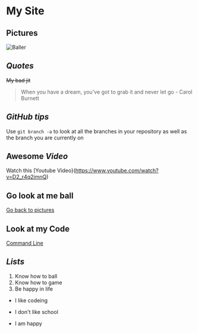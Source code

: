 # My Site
## **Pictures**
![Baller](https://github.com/hfituri/CSE110/assets/99110291/fb53f2f8-d48b-4322-b03a-2214d1dda5dd)
## _Quotes_
~~My bad jit~~
> When you have a dream, you've got to grab it and never let go - Carol Burnett
## ***GitHub tips***
Use `git branch -a` to look at all the branches in your repository as well as the branch you are currently on
## **Awesome _Video_**
Watch this [Youtube Video}(https://www.youtube.com/watch?v=D2_r4q2imnQ)
## **Go look at me ball**
[Go back to pictures](#pictures)
## **Look at my Code**
[Command Line](Screeshots/Line.png)
## ***Lists***
1. Know how to ball
2. Know how to game
3. Be happy in life
- I like codeing
+ I don't like school
* I am happy
